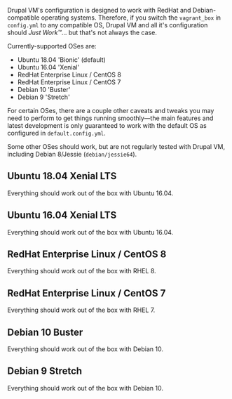 Drupal VM's configuration is designed to work with RedHat and Debian-compatible operating systems. Therefore, if you switch the `vagrant_box` in `config.yml` to any compatible OS, Drupal VM and all it's configuration should _Just Work™_... but that's not always the case.

Currently-supported OSes are:

  - Ubuntu 18.04 'Bionic' (default)
  - Ubuntu 16.04 'Xenial'
  - RedHat Enterprise Linux / CentOS 8
  - RedHat Enterprise Linux / CentOS 7
  - Debian 10 'Buster'
  - Debian 9 'Stretch'

For certain OSes, there are a couple other caveats and tweaks you may need to perform to get things running smoothly—the main features and latest development is only guaranteed to work with the default OS as configured in `default.config.yml`.

Some other OSes should work, but are not regularly tested with Drupal VM, including Debian 8/Jessie (`debian/jessie64`).

## Ubuntu 18.04 Xenial LTS

Everything should work out of the box with Ubuntu 16.04.

## Ubuntu 16.04 Xenial LTS

Everything should work out of the box with Ubuntu 16.04.

## RedHat Enterprise Linux / CentOS 8

Everything should work out of the box with RHEL 8.

## RedHat Enterprise Linux / CentOS 7

Everything should work out of the box with RHEL 7.

## Debian 10 Buster

Everything should work out of the box with Debian 10.

## Debian 9 Stretch

Everything should work out of the box with Debian 10.
